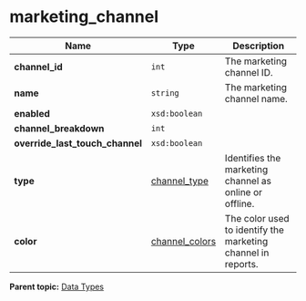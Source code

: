 # marketing_channel

|Name|Type|Description|
|----|----|-----------|
|**channel_id** |`int` | The marketing channel ID. |
|**name** |`string` | The marketing channel name. |
|**enabled** |`xsd:boolean` |  |
|**channel_breakdown** |`int` |   |
|**override_last_touch_channel** |`xsd:boolean` |   |
|**type** |[channel_type](r_channel_type.md#) | Identifies the marketing channel as online or offline. |
|**color** |[channel_colors](r_channel_colors.md#) | The color used to identify the marketing channel in reports. |

**Parent topic:** [Data Types](../data_types/c_datatypes.md)

